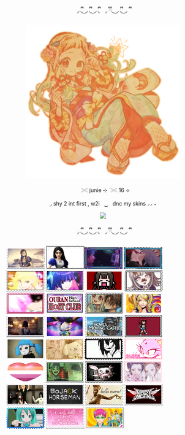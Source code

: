 <p align="center"> ◞  ྀི◟ ͜  ◞ ྀི◟  ͜  ◞ ྀི◟⠀ ◞  ྀི◟ ͜  ◞ ྀི◟  ͜  ◞ ྀི

<p align="center"> <img src="https://github.com/juniebugs/juniebugs/blob/019fbe27bbf157844cd2f553c3801a6d0bd0b8bb/coloredtexture.png" alt="Alt text" width="400"/> 

<p align="center">ㅤ𓏵  junie ⊹ ࣪ 𓏵 16 ⟢ 

<p align="center"> ◞ shy 2 int first , w2iㅤ ͜͜      ㅤdnc my skins ⸝⸝ ˖
  

<p align="center">
  <a href="https://github.com/kittinan/spotify-github-profile">
    <img src="https://spotify-github-profile.kittinanx.com/api/view?uid=zlpjjlk9fesgofb70wjqfnywj&cover_image=true&theme=novatorem&show_offline=true&background_color=121212&interchange=false&profanity=false&bar_color=a76f49&bar_color_cover=true">
  </a>
</p>

<p align="center"> ◞  ྀི◟ ͜  ◞ ྀི◟  ͜  ◞ ྀི◟⠀ ◞  ྀི◟ ͜  ◞ ྀི◟  ͜  ◞ ྀི




![Alt text](https://github.com/juniebugs/juniebugs/blob/f53c4a868bd908cc5c1f1ed8cd176da061446654/alicemadness2.webp) ![Alt text](https://github.com/juniebugs/juniebugs/blob/f53c4a868bd908cc5c1f1ed8cd176da061446654/alicemadness1.jpg)![Alt text](https://github.com/juniebugs/juniebugs/blob/f53c4a868bd908cc5c1f1ed8cd176da061446654/arcanestamp.webp) ![Alt text](https://github.com/juniebugs/juniebugs/blob/f53c4a868bd908cc5c1f1ed8cd176da061446654/yuriarcane.webp) ![Alt text](https://github.com/juniebugs/juniebugs/blob/c6d0d9e5072becdb83adc5f1ef98f28add7e8a2b/panty1.png)  ![Alt text](https://github.com/juniebugs/juniebugs/blob/c6d0d9e5072becdb83adc5f1ef98f28add7e8a2b/stocking2.png) ![Alt text](https://github.com/juniebugs/juniebugs/blob/2d4a7fa11f7913a1de903ed69751f9dba6c41a0f/danganronpastmap.webp)  ![Alt text](https://github.com/juniebugs/juniebugs/blob/2d4a7fa11f7913a1de903ed69751f9dba6c41a0f/chiakistamp.png) ![Alt text](https://github.com/juniebugs/juniebugs/blob/2d4a7fa11f7913a1de903ed69751f9dba6c41a0f/kamisamakissstamp.webp) ![Alt text](https://github.com/juniebugs/juniebugs/blob/2d4a7fa11f7913a1de903ed69751f9dba6c41a0f/ohsch.webp) ![Alt text](https://github.com/juniebugs/juniebugs/blob/2d4a7fa11f7913a1de903ed69751f9dba6c41a0f/tbhkstamp.png) ![Alt text](https://github.com/juniebugs/juniebugs/blob/019e971985ea04554237f7991904c926e915962b/lollipopchainsawstamp.webp) ![Alt text](https://github.com/juniebugs/juniebugs/blob/019e971985ea04554237f7991904c926e915962b/lifeisstrange.png)  ![Alt text](https://github.com/juniebugs/juniebugs/blob/019e971985ea04554237f7991904c926e915962b/lawliet.webp) ![Alt text](https://github.com/juniebugs/juniebugs/blob/019e971985ea04554237f7991904c926e915962b/howlsmoving.png)  ![Alt text](https://github.com/juniebugs/juniebugs/blob/019e971985ea04554237f7991904c926e915962b/scottpilgrim.gif) ![Alt text](https://github.com/juniebugs/juniebugs/blob/019e971985ea04554237f7991904c926e915962b/sallyface.webp) ![Alt text](https://github.com/juniebugs/juniebugs/blob/019e971985ea04554237f7991904c926e915962b/pompom.png) ![Alt text](https://github.com/juniebugs/juniebugs/blob/019e971985ea04554237f7991904c926e915962b/jeffthekiller.webp) ![Alt text](https://github.com/juniebugs/juniebugs/blob/019e971985ea04554237f7991904c926e915962b/blaze.png) ![Alt text](https://github.com/juniebugs/juniebugs/blob/019e971985ea04554237f7991904c926e915962b/lesbian.webp) ![Alt text](https://github.com/juniebugs/juniebugs/blob/52caba0de838a9ae8a81720e7f8612e62e6887bc/GORILLAZ.webp) ![Alt text](https://github.com/juniebugs/juniebugs/blob/52caba0de838a9ae8a81720e7f8612e62e6887bc/MANGLE.png)  ![Alt text](https://github.com/juniebugs/juniebugs/blob/52caba0de838a9ae8a81720e7f8612e62e6887bc/NANA.png)  ![Alt text](https://github.com/juniebugs/juniebugs/blob/bd0c180018aac2fe9998f298e23f8f996b8c0d75/ilovecreepypastas.webp)  ![Alt text](https://github.com/juniebugs/juniebugs/blob/bd0c180018aac2fe9998f298e23f8f996b8c0d75/BOJACKHORSEMAN.png)  ![Alt text](https://github.com/juniebugs/juniebugs/blob/bd0c180018aac2fe9998f298e23f8f996b8c0d75/SILENTHILL.png) ![Alt text](https://github.com/juniebugs/juniebugs/blob/bd0c180018aac2fe9998f298e23f8f996b8c0d75/babymetal.png) ![Alt text](https://github.com/juniebugs/juniebugs/blob/bd0c180018aac2fe9998f298e23f8f996b8c0d75/mikustamp.webp) ![Alt text](https://github.com/juniebugs/juniebugs/blob/bd0c180018aac2fe9998f298e23f8f996b8c0d75/lesbian2.png) ![Alt text](https://github.com/juniebugs/juniebugs/blob/47975ad5eb80f6686b52889503d0ac4e1b40578b/saikik.png)
